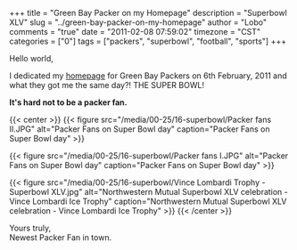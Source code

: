+++
title = "Green Bay Packer on my Homepage"
description = "Superbowl XLV"
slug = "../green-bay-packer-on-my-homepage"
author = "Lobo"
comments = "true"
date = "2011-02-08 07:59:02"
timezone = "CST"
categories = ["0"]
tags = ["packers", "superbowl", "football", "sports"]
+++

Hello world,

I dedicated my [homepage](/index_archive/index_002.html) for Green Bay Packers on 6th February, 2011 and what they got me the same day?! THE SUPER BOWL!

**It's hard not to be a packer fan.**

{{< center >}}
{{< figure src="/media/00-25/16-superbowl/Packer fans II.JPG" alt="Packer Fans on Super Bowl day" caption="Packer Fans on Super Bowl day" >}}

{{< figure src="/media/00-25/16-superbowl/Packer fans I.JPG" alt="Packer Fans on Super Bowl day" caption="Packer Fans on Super Bowl day" >}}

{{< figure src="/media/00-25/16-superbowl/Vince Lombardi Trophy - Superbowl XLV.jpg" alt="Northwestern Mutual Superbowl XLV celebration - Vince Lombardi Ice Trophy" caption="Northwestern Mutual Superbowl XLV celebration - Vince Lombardi Ice Trophy" >}}
{{< /center >}}

Yours truly,  
Newest Packer Fan in town.
